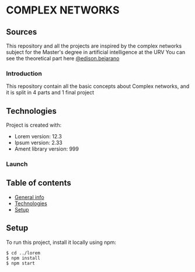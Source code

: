 # COMPLEX NETWORKS

## Sources
This repository and all the projects are inspired by the complex networks subject for the Master's degree in artificial intelligence at the URV
You can see the theoretical part here [@edison.bejarano](https://grateful-mochi-7fe.notion.site/CN-Complex-Networks-1bcd009e349d4dbebc63c0a1bff84e78)

### Introduction
This repository contain all the basic concepts about Complex networks, and it is split in 4 parts and 1 final project

## Technologies
Project is created with:
* Lorem version: 12.3
* Ipsum version: 2.33
* Ament library version: 999



### Launch
## Table of contents
* [General info](#general-info)
* [Technologies](#technologies)
* [Setup](#setup)





## Setup
To run this project, install it locally using npm:

```
$ cd ../lorem
$ npm install
$ npm start


